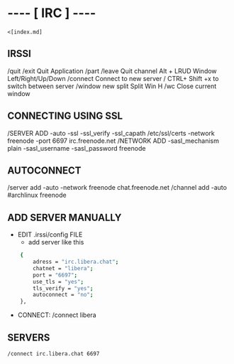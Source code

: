 # ---- [ IRC ]  ----
                                
    <[index.md]
 
## IRSSI 
  /quit /exit									Quit Application
	/part /leave 								Quit channel 
	Alt + LRUD 									Window Left/Right/Up/Down
	/connect										Connect to new server / CTRL+ Shift +x to switch between server
	/window new split 					Split Win H
	/wc													Close current window

## CONNECTING USING SSL
  /SERVER ADD -auto -ssl -ssl_verify -ssl_capath /etc/ssl/certs -network freenode -port 6697 irc.freenode.net
	/NETWORK ADD -sasl_mechanism plain -sasl_username <username> -sasl_password <password> freenode

## AUTOCONNECT
  /server add -auto -network freenode chat.freenode.net
  /channel add -auto #archlinux freenode

## ADD SERVER MANUALLY
* EDIT .irssi/config FILE
	- add server like this
```bash
	{
		adress = "irc.libera.chat";
		chatnet = "libera";
		port = "6697";
		use_tls = "yes";
		tls_verify = "yes";
		autoconnect = "no";
	},
```
* CONNECT: /connect libera
		
## SERVERS
	/connect irc.libera.chat 6697




